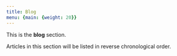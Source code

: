 ```yaml
---
title: Blog
menu: {main: {weight: 20}}
---
```


This is the **blog** section.

Articles in this section will be listed in reverse chronological order.
